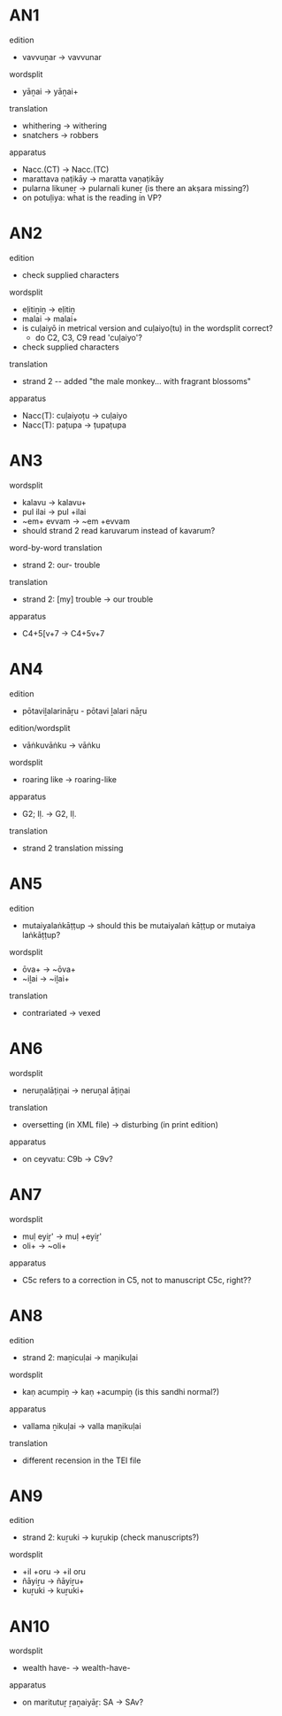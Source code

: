 # AN1

edition
- vavvuṉar -> vavvunar

wordsplit
- yāṉai -> yāṉai+

translation
- whithering -> withering
- snatchers -> robbers

apparatus
- Nacc.(CT) -> Nacc.(TC)
- marattava ṇaṭikāy -> maratta vaṇaṭikāy
- pularna likuneṟ -> pularnali kuneṟ (is there an akṣara missing?)
- on potuḷiya: what is the reading in VP?

# AN2

edition
- check supplied characters

wordsplit
- eḷitiṉiṉ -> eḷitiṉ
- malai -> malai+ 
- is cuḷaiyō in metrical version and cuḷaiyo(tu) in the wordsplit correct?
    - do C2, C3, C9 read 'cuḷaiyo'?
- check supplied characters

translation
- strand 2 -- added "the male monkey... with fragrant blossoms"

apparatus
- Nacc(T): cuḷaiyoṭu -> cuḷaiyo
- Nacc(T): paṭupa -> ṭupaṭupa

# AN3

wordsplit
- kalavu -> kalavu+
- pul ilai -> pul +ilai
- ~em+ evvam -> ~em +evvam
- should strand 2 read karuvarum instead of kavarum?

word-by-word translation
- strand 2: our- trouble

translation
- strand 2: [my] trouble -> our trouble

apparatus
- C4+5[v+7 -> C4+5v+7

# AN4

edition
- pōtaviḻalarināṟu - pōtavi ḻalari nāṟu 


edition/wordsplit
- vāṅkuvāṅku -> vāṅku

wordsplit
- roaring like -> roaring-like

apparatus
- G2; Iḷ. -> G2, Iḷ.

translation
- strand 2 translation missing

# AN5

edition
- mutaiyalaṅkāṭṭup -> should this be mutaiyalaṅ kāṭṭup or mutaiya laṅkāṭṭup?

wordsplit
- ōva+ -> ~ōva+
- ~iḻai -> ~iḻai+

translation
- contrariated -> vexed

# AN6

wordsplit
- neruṉalāṭiṉai -> neruṉal āṭiṉai 

translation
- oversetting (in XML file) -> disturbing (in print edition)

apparatus
- on ceyvatu: C9b -> C9v?

# AN7

wordsplit
- muḷ eyiṟ' -> muḷ +eyiṟ'
- oli+ -> ~oli+

apparatus
- C5c refers to a correction in C5, not to manuscript C5c, right??

# AN8

edition
- strand 2: maṉicuḷai -> maṉikuḷai

wordsplit
- kaṇ acumpiṉ -> kaṇ +acumpiṉ (is this sandhi normal?)

apparatus
- vallama ṉikuḷai -> valla maṉikuḷai

translation
- different recension in the TEI file

# AN9

edition
- strand 2: kuṟuki -> kuṟukip (check manuscripts?)

wordsplit
- +il +oru -> +il oru
- ñāyiṟu -> ñāyiṟu+
- kuṟuki -> kuṟuki+

# AN10

wordsplit
- wealth have- -> wealth-have-

apparatus
- on maritutuṟ ṟaṉaiyāṟ: SA -> SAv?
